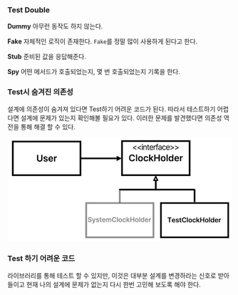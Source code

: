
### Test Double

**Dummy**
아무런 동작도 하지 않는다. 

**Fake**
자체적인 로직이 존재한다.
`Fake`를 정말 많이 사용하게 된다고 한다.

**Stub**
준비된 값을 응답해준다.

**Spy**
어떤 메서드가 호출되었는지, 몇 번 호출되었는지 기록을 한다.


### Test시 숨겨진 의존성

설계에 의존성이 숨겨져 있다면 Test하기 어려운 코드가 된다. 따라서 테스트하기 어렵다면 설계에 문제가 있는지 확인해볼 필요가 있다.
이러한 문제를 발견했다면 의존성 역전을 통해 해결 할 수 있다.

![](img/숨겨진%20의존성%20해결%20-%20의존성%20역전.png)


### Test 하기 어려운 코드

라이브러리를 통해 테스트 할 수 있지만, 이것은 대부분 설계를 변경하라는 신호로 받아들이고 현재 나의 설계에 문제가 없는지 다시 한번 고민해 보도록 해야 한다.
